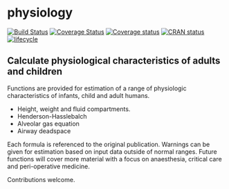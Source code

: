 # physiology

[![Build Status](https://travis-ci.org/jackwasey/physiology.svg?branch=master)](https://travis-ci.org/jackwasey/physiology) [![Coverage Status](https://img.shields.io/coveralls/jackwasey/physiology.svg)](https://coveralls.io/r/jackwasey/physiology?branch=master)
[![Coverage status](https://codecov.io/gh/jackwasey/physiology/branch/master/graph/badge.svg)](https://codecov.io/github/jackwasey/physiology?branch=master)
[![CRAN status](https://www.r-pkg.org/badges/version/physiology)](https://cran.r-project.org/package=physiology)
[![lifecycle](https://img.shields.io/badge/lifecycle-maturing-blue.svg)](https://www.tidyverse.org/lifecycle/#maturing)

## Calculate physiological characteristics of adults and children

Functions are provided for estimation of a range of physiologic characteristics of infants, child and adult humans.

 - Height, weight and fluid compartments.
 - Henderson-Hasslebalch
 - Alveolar gas equation
 - Airway deadspace
 
Each formula is referenced to the original publication. Warnings can be given for
estimation based on input data outside of normal ranges. Future functions
will cover more material with a focus on anaesthesia, critical
care and peri-operative medicine.

Contributions welcome.
